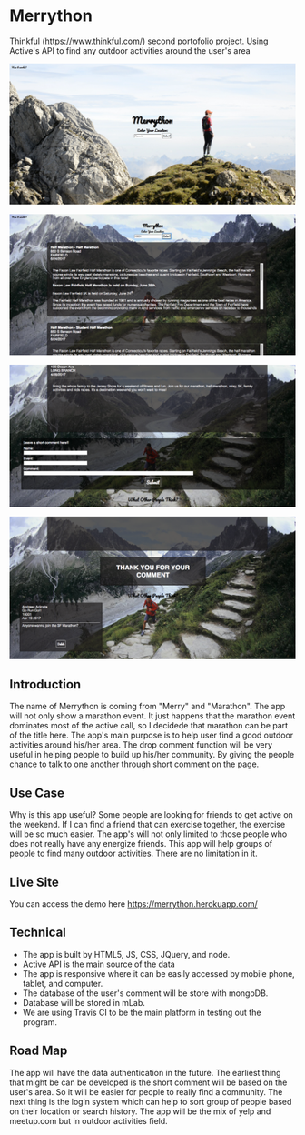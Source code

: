 # Merrython
Thinkful (https://www.thinkful.com/) second portofolio project. Using Active's API to find any outdoor activities around the user's area

![home-page](https://github.com/andreasadinata/merrython/blob/master/public/screenshot/Homepage.png)

![results-page](https://github.com/andreasadinata/merrython/blob/master/public/screenshot/Active-call-result.png)

![Comment-section](https://github.com/andreasadinata/merrython/blob/master/public/screenshot/Drop-comment-section.png)

![After-comment-section](https://github.com/andreasadinata/merrython/blob/master/public/screenshot/Thank-you-and-comment-list.png)

## Introduction
The name of Merrython is coming from "Merry" and "Marathon". The app will not only show a marathon event.
It just happens that the marathon event dominates most of the active call, so I decidede that marathon can be part of the title here.
The app's main purpose is to help user find a good outdoor activities around his/her area.
The drop comment function will be very useful in helping people to build up his/her community.
By giving the people chance to talk to one another through short comment on the page.

## Use Case
Why is this app useful? Some people are looking for friends to get active on the weekend.
If I can find a friend that can exercise together, the exercise will be so much easier.
The app's will not only limited to those people who does not really have any energize friends.
This app will help groups of people to find many outdoor activities. There are no limitation in it.

## Live Site
You can access the demo here https://merrython.herokuapp.com/

## Technical
* The app is built by HTML5, JS, CSS, JQuery, and node.
* Active API is the main source of the data
* The app is responsive where it can be easily accessed by mobile phone, tablet, and computer.
* The database of the user's comment will be store with mongoDB.
* Database will be stored in mLab.
* We are using Travis CI to be the main platform in testing out the program.

## Road Map
The app will have the data authentication in the future.
The earliest thing that might be can be developed is the short comment will be based on the user's area.
So it will be easier for people to really find a community.
The next thing is the login system which can help to sort group of people based on their location or search history.
The app will be the mix of yelp and meetup.com but in outdoor activities field.
